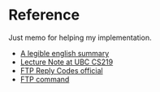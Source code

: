 # Reference
Just memo for helping my implementation.

  - [A legible english summary](http://cr.yp.to/ftp.html)
  - [Lecture Note at UBC CS219](https://www.ugrad.cs.ubc.ca/~cs219/Labs/Threads/lab-threads.html)
  - [FTP Reply Codes official](https://tools.ietf.org/rfc/rfc640.txt)
  - [FTP command](http://www.atmarkit.co.jp/fnetwork/rensai/netpro11/ftp-command.html)  